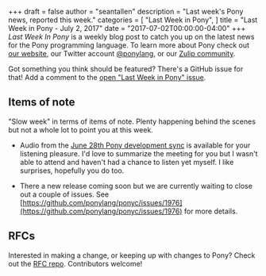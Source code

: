 +++
draft = false
author = "seantallen"
description = "Last week's Pony news, reported this week."
categories = [
    "Last Week in Pony",
]
title = "Last Week in Pony - July 2, 2017"
date = "2017-07-02T00:00:00-04:00"
+++
_Last Week In Pony_ is a weekly blog post to catch you up on the latest news for the Pony programming language. To learn more about Pony check out [our website](https://ponylang.io), our Twitter account [@ponylang](https://twitter.com/ponylang), or our [Zulip community](https://ponylang.zulipchat.com).

Got something you think should be featured? There's a GitHub issue for that! Add a comment to the [open "Last Week in Pony" issue](https://github.com/ponylang/ponylang.github.io/issues?q=is%3Aissue+is%3Aopen+label%3Alast-week-in-pony).
<!--more-->

## Items of note

"Slow week" in terms of items of note. Plenty happening behind the scenes but not a whole lot to point you at this week.

- Audio from the [June 28th Pony development sync](https://pony.groups.io/g/dev/files/Pony%20Sync/June%2028,%202017) is available for your listening pleasure. I'd love to summarize the meeting for you but I wasn't able to attend and haven't had a chance to listen yet myself. I like surprises, hopefully you do too.

- There a new release coming soon but we are currently waiting to close out a couple of issues. See [https://github.com/ponylang/ponyc/issues/1976](https://github.com/ponylang/ponyc/issues/1976) for more details.


## RFCs

Interested in making a change, or keeping up with changes to Pony? Check out the [RFC repo](https://github.com/ponylang/rfcs). Contributors welcome!

